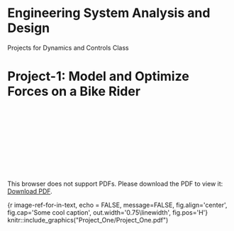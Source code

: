 # Engineering System Analysis and Design 
Projects for Dynamics and Controls Class

# Project-1: Model and Optimize Forces on a Bike Rider

<object data="https://github.com/ghimiremukesh/Engineering-System-Analysis-and-Design/tree/master/Project_One/Project_One.pdf" type="application/pdf" width="750px" height="750px">
    <embed src=https://github.com/ghimiremukesh/Engineering-System-Analysis-and-Design/tree/master/Project_One/Project_One.pdf" type="application/pdf">
        <p>This browser does not support PDFs. Please download the PDF to view it: <a href="https://github.com/ghimiremukesh/Engineering-System-Analysis-and-Design/tree/master/Project_One/Project_One.pdf">Download PDF</a>.</p>
    </embed>
</object>

{r image-ref-for-in-text, echo = FALSE, message=FALSE, fig.align='center', fig.cap='Some cool caption', out.width='0.75\\linewidth', fig.pos='H'}
knitr::include_graphics("Project_One/Project_One.pdf")
